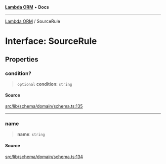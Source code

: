 [**Lambda ORM**](../README.md) • **Docs**

***

[Lambda ORM](../README.md) / SourceRule

# Interface: SourceRule

## Properties

### condition?

> `optional` **condition**: `string`

#### Source

[src/lib/schema/domain/schema.ts:135](https://github.com/lambda-orm/lambdaorm-base/blob/f5bdfd5d7ef4bf9d8223ee81080c8ed65a6bb693/src/lib/schema/domain/schema.ts#L135)

***

### name

> **name**: `string`

#### Source

[src/lib/schema/domain/schema.ts:134](https://github.com/lambda-orm/lambdaorm-base/blob/f5bdfd5d7ef4bf9d8223ee81080c8ed65a6bb693/src/lib/schema/domain/schema.ts#L134)
